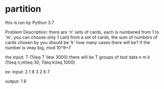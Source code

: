 # partition
this is run by Python 3.7

Problem Description:
  there are 'n' sets of cards, each is numbered from 1 to 'm', you can choose only 1 card from a set of cards, 
  the sum of numbers of cards chosen by you should be 'k'
  how many cases there will be?
  if the number is veay big, mod 10^9+7
  
  the input:
  T            (1\leq T \lew 3000) there will be T groups of test data
  n m k        (1\leq n,m\leq 30, 1\leq k\leq 1000)
  
  ex:
  input:
  2
  1 6 3
  2 6 7
  
  
  output:
  1
  6
